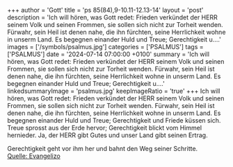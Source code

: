 +++
author = 'Gott'
title = 'ps 85(84),9-10.11-12.13-14'
layout = 'post'
description = 'Ich will hören, was Gott redet: Frieden verkündet der HERR seinem Volk und seinen Frommen, sie sollen sich nicht zur Torheit wenden. Fürwahr, sein Heil ist denen nahe, die ihn fürchten, seine Herrlichkeit wohne in unserm Land.  Es begegnen einander Huld und Treue; Gerechtigkeit u....'
images = ['/symbols/psalmus.jpg']
categories = ['PSALMUS']
tags = ['PSALMUS']
date = '2024-07-14 07:00:00 +0100'
summary = 'Ich will hören, was Gott redet: Frieden verkündet der HERR seinem Volk und seinen Frommen, sie sollen sich nicht zur Torheit wenden. Fürwahr, sein Heil ist denen nahe, die ihn fürchten, seine Herrlichkeit wohne in unserm Land.  Es begegnen einander Huld und Treue; Gerechtigkeit u....'
linkedsummaryImage = 'psalmus.jpg'
keepImageRatio = 'true'
+++
Ich will hören, was Gott redet: Frieden verkündet der HERR seinem Volk und seinen Frommen, sie sollen sich nicht zur Torheit wenden.
Fürwahr, sein Heil ist denen nahe, die ihn fürchten, seine Herrlichkeit wohne in unserm Land. 
Es begegnen einander Huld und Treue; Gerechtigkeit und Friede küssen sich.<!--more-->
Treue sprosst aus der Erde hervor; Gerechtigkeit blickt vom Himmel hernieder. 
Ja, der HERR gibt Gutes und unser Land gibt seinen Ertrag.

Gerechtigkeit geht vor ihm her und bahnt den Weg seiner Schritte.<br> [Quelle: Evangelizo](https://evangeliumtagfuertag.org/DE/gospel)